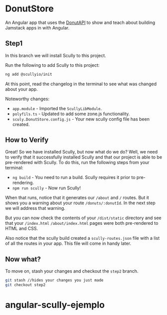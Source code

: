 # DonutStore

An Angular app that uses the [DonutAPI](git@github.com:aaronfrost/DonutAPI.git) to show and teach about
building Jamstack apps in with Angular.

## Step1

In this branch we will install Scully to this project.

Run the following to add Scully to this project:

```bash
ng add @scullyio/init
```

At this point, read the changelog in the terminal to see what was changed about your app.

Noteworthy changes:

-   `app.module` - Imported the `ScullyLibModule`.
-   `polyfils.ts` - Updated to add some zone.js functionality.
-   `sculy.DonutStore.config.js` - Your new scully config file has been created.

## How to Verify

Great! So we have installed Scully, but now what do we do? Well, we need to verify that it successfully
installed Scully and that our project is able to be pre-rendered with Scully. To do this, run the
following steps from your terminal:

-   `ng build` - You need to run a build. Scully requires it prior to pre-rendering.
-   `npm run scully` - Now run Scully!

When that runs, notice that it generates our `/about` and `/` routes. But it shows you a warning
about your route `/donuts/:donutId`. In the next step we will address that warning.

But you can now check the contents of your `/dist/static` directory and see that your `/index.html`
`/about/index.html` pages were both pre-rendered to HTML and CSS.

Also notice that the scully build created a `scully-routes.json` file with a list of all the routes in
your app. This file will come in handy later.

## Now what?

To move on, stash your changes and checkout the `step2` branch.

```bash
git stash //hides your changes you just made
git checkout step2
```
# angular-scully-ejemplo
